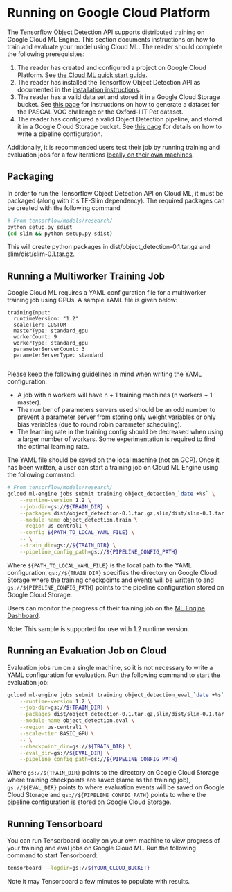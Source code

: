 # Running on Google Cloud Platform

The Tensorflow Object Detection API supports distributed training on Google
Cloud ML Engine. This section documents instructions on how to train and
evaluate your model using Cloud ML. The reader should complete the following
prerequisites:

1. The reader has created and configured a project on Google Cloud Platform.
See [the Cloud ML quick start guide](https://cloud.google.com/ml-engine/docs/quickstarts/command-line).
2. The reader has installed the Tensorflow Object Detection API as documented
in the [installation instructions](installation.md).
3. The reader has a valid data set and stored it in a Google Cloud Storage
bucket. See [this page](preparing_inputs.md) for instructions on how to generate
a dataset for the PASCAL VOC challenge or the Oxford-IIIT Pet dataset.
4. The reader has configured a valid Object Detection pipeline, and stored it
in a Google Cloud Storage bucket. See [this page](configuring_jobs.md) for
details on how to write a pipeline configuration.

Additionally, it is recommended users test their job by running training and
evaluation jobs for a few iterations
[locally on their own machines](running_locally.md).

## Packaging

In order to run the Tensorflow Object Detection API on Cloud ML, it must be
packaged (along with it's TF-Slim dependency). The required packages can be
created with the following command

``` bash
# From tensorflow/models/research/
python setup.py sdist
(cd slim && python setup.py sdist)
```

This will create python packages in dist/object_detection-0.1.tar.gz and
slim/dist/slim-0.1.tar.gz.

## Running a Multiworker Training Job

Google Cloud ML requires a YAML configuration file for a multiworker training
job using GPUs. A sample YAML file is given below:

```
trainingInput:
  runtimeVersion: "1.2"
  scaleTier: CUSTOM
  masterType: standard_gpu
  workerCount: 9
  workerType: standard_gpu
  parameterServerCount: 3
  parameterServerType: standard


```

Please keep the following guidelines in mind when writing the YAML
configuration:

* A job with n workers will have n + 1 training machines (n workers + 1 master).
* The number of parameters servers used should be an odd number to prevent
  a parameter server from storing only weight variables or only bias variables
  (due to round robin parameter scheduling).
* The learning rate in the training config should be decreased when using a
  larger number of workers. Some experimentation is required to find the
  optimal learning rate.

The YAML file should be saved on the local machine (not on GCP). Once it has
been written, a user can start a training job on Cloud ML Engine using the
following command:

``` bash
# From tensorflow/models/research/
gcloud ml-engine jobs submit training object_detection_`date +%s` \
    --runtime-version 1.2 \
    --job-dir=gs://${TRAIN_DIR} \
    --packages dist/object_detection-0.1.tar.gz,slim/dist/slim-0.1.tar.gz \
    --module-name object_detection.train \
    --region us-central1 \
    --config ${PATH_TO_LOCAL_YAML_FILE} \
    -- \
    --train_dir=gs://${TRAIN_DIR} \
    --pipeline_config_path=gs://${PIPELINE_CONFIG_PATH}
```

Where `${PATH_TO_LOCAL_YAML_FILE}` is the local path to the YAML configuration,
`gs://${TRAIN_DIR}` specifies the directory on Google Cloud Storage where the
training checkpoints and events will be written to and
`gs://${PIPELINE_CONFIG_PATH}` points to the pipeline configuration stored on
Google Cloud Storage.

Users can monitor the progress of their training job on the [ML Engine
Dashboard](https://console.cloud.google.com/mlengine/jobs).

Note: This sample is supported for use with 1.2 runtime version.

## Running an Evaluation Job on Cloud

Evaluation jobs run on a single machine, so it is not necessary to write a YAML
configuration for evaluation. Run the following command to start the evaluation
job:

``` bash
gcloud ml-engine jobs submit training object_detection_eval_`date +%s` \
    --runtime-version 1.2 \
    --job-dir=gs://${TRAIN_DIR} \
    --packages dist/object_detection-0.1.tar.gz,slim/dist/slim-0.1.tar.gz \
    --module-name object_detection.eval \
    --region us-central1 \
    --scale-tier BASIC_GPU \
    -- \
    --checkpoint_dir=gs://${TRAIN_DIR} \
    --eval_dir=gs://${EVAL_DIR} \
    --pipeline_config_path=gs://${PIPELINE_CONFIG_PATH}
```

Where `gs://${TRAIN_DIR}` points to the directory on Google Cloud Storage where
training checkpoints are saved (same as the training job), `gs://${EVAL_DIR}`
points to where evaluation events will be saved on Google Cloud Storage and
`gs://${PIPELINE_CONFIG_PATH}` points to where the pipeline configuration is
stored on Google Cloud Storage.

## Running Tensorboard

You can run Tensorboard locally on your own machine to view progress of your
training and eval jobs on Google Cloud ML. Run the following command to start
Tensorboard:

``` bash
tensorboard --logdir=gs://${YOUR_CLOUD_BUCKET}
```

Note it may Tensorboard a few minutes to populate with results.
